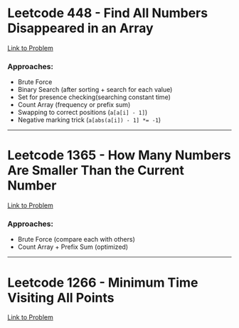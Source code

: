 # Leetcode 448 - Find All Numbers Disappeared in an Array  
[Link to Problem](https://leetcode.com/problems/find-all-numbers-disappeared-in-an-array/)

### Approaches:
- Brute Force
- Binary Search (after sorting + search for each value)
- Set for presence checking(searching constant time)
- Count Array (frequency or prefix sum)
- Swapping to correct positions (`a[a[i] - 1]`)
- Negative marking trick (`a[abs(a[i]) - 1] *= -1`)

---

# Leetcode 1365 - How Many Numbers Are Smaller Than the Current Number  
[Link to Problem](https://leetcode.com/problems/how-many-numbers-are-smaller-than-the-current-number/)

### Approaches:
- Brute Force (compare each with others)
- Count Array + Prefix Sum (optimized)

---

# Leetcode 1266 - Minimum Time Visiting All Points  
[Link to Problem](https://leetcode.com/problems/minimum-time-visiting-all-points/)
